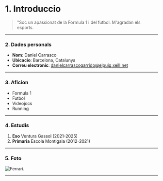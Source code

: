 # 1. Introduccio
> "Soc un apassionat de la Formula 1 i del futbol. M'agradan els esports.

---

### 2. Dades personals

- **Nom**: Daniel Carrasco
- **Ubicacio**: Barcelona, Catalunya
- **Correu electronic**: danielcarrascogarrido@elpuig.xeill.net

---

### 3. Aficion

- Formula 1
- Futbol
- Videojocs
- Running

---

### 4. Estudis

1. **Eso**
  Ventura Gassol (2021-2025)
2. **Primaria**
   Escola Montigala (2012-2021)

---

### 5. Foto
 ![Ferrari](https://cdn-6.motorsport.com/images/amp/2eAKL4a2/s1000/charles-leclerc-ferrari.jpg).

---

 






